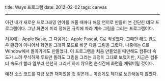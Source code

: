 title: Ways 프로그램
date: 2012-02-02
tags: canvas

---
이건 내가 새로운 프로그래밍 언어를 배울 때마다 해당 언어로 만들어 본 간단한 데모 프로그램이다. 그냥 화면에 미리 정해진 규칙에 따라 계속 그림을 그리는 프로그램이다.
<!--more-->

<div style="margin:auto; width:300px; padding:0;">
  <canvas id="canvas5" width="300" height="150"></canvas>
</div>
<script type="text/javascript" src="ways.js"></script>

처음에는 Apple Basic, 그 다음에는 Apple Pascal, C로 작성했다. 그때만 해도 윈도우 환경이 아니어서 화면을 그래픽 모드로 바꾼 다음 그림을 그렸다. 나중에는 C로 Window에서 돌아가게도 만들었다. 이 프로그램을 처음 만들었을 때만해도 컴퓨터 속도가 느려 무식하게 루프만 돌려도 그림을 그리는 과정이 그대로 보였지만, 지금은 컴퓨터 속도가 빨라 일부러 천천히 그리게 하지 않으면 순식간에 화면을 채워버릴 것이다.

예전 소스 코드를 지금 보면 재미있을 것 같은데... 아쉽게도 제대로 보관해놓지 않았다.
